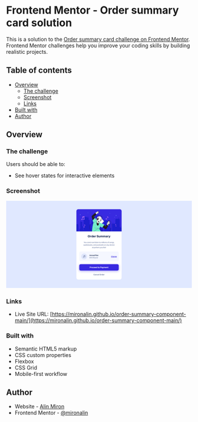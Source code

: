 # Frontend Mentor - Order summary card solution

This is a solution to the [Order summary card challenge on Frontend Mentor](https://www.frontendmentor.io/challenges/order-summary-component-QlPmajDUj). Frontend Mentor challenges help you improve your coding skills by building realistic projects. 

## Table of contents

- [Overview](#overview)
  - [The challenge](#the-challenge)
  - [Screenshot](#screenshot)
  - [Links](#links)
- [Built with](#built-with)
- [Author](#author)

## Overview

### The challenge

Users should be able to:

- See hover states for interactive elements

### Screenshot

![](./screenshot.png)

### Links

- Live Site URL: [https://mironalin.github.io/order-summary-component-main/](https://mironalin.github.io/order-summary-component-main/)

### Built with

- Semantic HTML5 markup
- CSS custom properties
- Flexbox
- CSS Grid
- Mobile-first workflow

## Author

- Website - [Alin Miron](https://www.github.com/mironalin)
- Frontend Mentor - [@mironalin](https://www.frontendmentor.io/profile/mironalin)